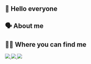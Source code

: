 ## 👋 Hello everyone

## 🗣️ About me 

## 🕵🏿 Where you can find me

<a href="https://www.linkedin.com/in/joseguilhermenvs/"> 
  <img src="https://img.shields.io/badge/-LinkedIn-blue?style=flat-square&logo=Linkedin&logoColor=white&link=https://www.linkedin.com/in/joseguilhermenvs/"> 
</a>
<a href="https://www.instagram.com/joseguilhermenvs/?hl=pt-br"> 
  <img src="https://img.shields.io/badge/instagram-%23E4405F.svg?&style=flat-square&logo=instagram&logoColor=white"> 
</a> 
<a href="https://medium.com/@jgnvs6"> 
  <img src="https://img.shields.io/badge/-Medium-6633cc?style=flat-square&color=black&link=https://medium.com/@jgnvs6"> 
</a> 
